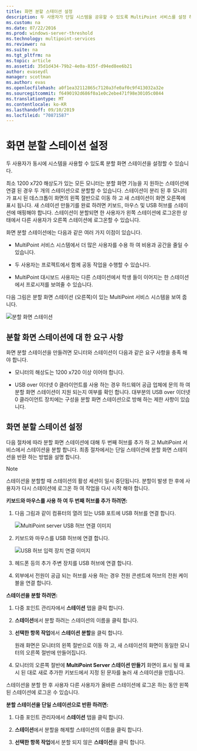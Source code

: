 ```yaml
---
title: 화면 분할 스테이션 설정
description: 두 사용자가 단일 시스템을 공유할 수 있도록 MultiPoint 서비스를 설정 하는 방법을 설명 합니다.
ms.custom: na
ms.date: 07/22/2016
ms.prod: windows-server-threshold
ms.technology: multipoint-services
ms.reviewer: na
ms.suite: na
ms.tgt_pltfrm: na
ms.topic: article
ms.assetid: 35d1d434-79b2-4e0a-835f-d94ed8ee6b21
author: evaseydl
manager: scottman
ms.author: evas
ms.openlocfilehash: a0f1ea32112865c7120a3fe0af0c9f413032a32e
ms.sourcegitcommit: f6490192d686f0a1e0c2ebe471f98e30105c0844
ms.translationtype: MT
ms.contentlocale: ko-KR
ms.lasthandoff: 09/10/2019
ms.locfileid: "70871587"
---
```

# <a name="set-up-a-split-screen-station"></a>화면 분할 스테이션 설정
두 사용자가 동시에 시스템을 사용할 수 있도록 분할 화면 스테이션을 설정할 수 있습니다.

최소 1200 x720 해상도가 있는 모든 모니터는 분할 화면 기능을 지 원하는 스테이션에 연결 된 경우 두 개의 스테이션으로 분할할 수 있습니다. 스테이션이 분리 된 후 모니터가 표시 된 데스크톱이 화면의 왼쪽 절반으로 이동 하 고 새 스테이션이 화면 오른쪽에 표시 됩니다. 새 스테이션 만들기를 완료 하려면 키보드, 마우스 및 USB 허브를 스테이션에 매핑해야 합니다. 스테이션이 분할되면 한 사용자가 왼쪽 스테이션에 로그온한 상태에서 다른 사용자가 오른쪽 스테이션에 로그온할 수 있습니다.  
  
화면 분할 스테이션에는 다음과 같은 여러 가지 이점이 있습니다.  
  
-   MultiPoint 서비스 시스템에서 더 많은 사용자를 수용 하 여 비용과 공간을 줄일 수 있습니다.  
  
-   두 사용자는 프로젝트에서 함께 공동 작업을 수행할 수 있습니다.  
  
-   MultiPoint 대시보드 사용자는 다른 스테이션에서 학생 들이 이어지는 한 스테이션에서 프로시저를 보여줄 수 있습니다.  
  
다음 그림은 분할 화면 스테이션 (오른쪽)이 있는 MultiPoint 서비스 시스템을 보여 줍니다.  
  
![분할 화면 스테이션](./media/WMS_diagram3.gif)  
   
## <a name="requirements-for-a-split-screen-station"></a>분할 화면 스테이션에 대 한 요구 사항  
화면 분할 스테이션을 만들려면 모니터와 스테이션이 다음과 같은 요구 사항을 충족 해야 합니다.  
  
-   모니터의 해상도는 1200 x720 이상 이어야 합니다.  
  
-   USB over 이더넷 0 클라이언트를 사용 하는 경우 하드웨어 공급 업체에 문의 하 여 분할 화면 스테이션이 지원 되는지 여부를 확인 합니다. 대부분의 USB over 이더넷 0 클라이언트 장치에는 구성을 분할 화면 스테이션으로 방해 하는 제한 사항이 있습니다.  
  
## <a name="setting-up-a-split-screen-station"></a>화면 분할 스테이션 설정  
다음 절차에 따라 분할 화면 스테이션에 대해 두 번째 허브를 추가 하 고 MultiPoint 서비스에서 스테이션을 분할 합니다. 최종 절차에서는 단일 스테이션에 분할 화면 스테이션을 반환 하는 방법을 설명 합니다.  
  
> [!NOTE]  
> 스테이션을 분할할 때 스테이션의 활성 세션이 일시 중단됩니다. 분할이 발생 한 후에 사용자가 다시 스테이션에 로그온 하 여 작업을 다시 시작 해야 합니다.  
  
**키보드와 마우스를 사용 하 여 두 번째 허브를 추가 하려면:**  
  
1.  다음 그림과 같이 컴퓨터의 열려 있는 USB 포트에 USB 허브를 연결 합니다.  
  
    ![MultiPoint server USB 허브 연결 이미지](./media/WMSUSBHubConnection.gif)  
  
2.  키보드와 마우스를 USB 허브에 연결 합니다.  
  
    ![USB 허브 입력 장치 연결 이미지](./media/WMSUSBDeviceConnection.gif)  
  
3.  헤드폰 등의 추가 주변 장치를 USB 허브에 연결 합니다.  
  
4.  외부에서 전원이 공급 되는 허브를 사용 하는 경우 전원 콘센트에 허브의 전원 케이블을 연결 합니다.  
  
**스테이션을 분할 하려면:**  
  
1.  다중 포인트 관리자에서 **스테이션** 탭을 클릭 합니다.  
  
2.  **스테이션**에서 분할 하려는 스테이션의 이름을 클릭 합니다.  
  
3.  **선택한 항목 작업**에서 **스테이션 분할**을 클릭 합니다.  
  
    원래 화면은 모니터의 왼쪽 절반으로 이동 하 고, 새 스테이션의 화면이 동일한 모니터의 오른쪽 절반에 만들어집니다.  
  
4.  모니터의 오른쪽 절반에 **MultiPoint Server 스테이션 만들기** 화면이 표시 될 때 표시 된 대로 새로 추가한 키보드에서 지정 된 문자를 눌러 새 스테이션을 만듭니다.  
  
스테이션을 분할 한 후 사용자 다른 사용자가 올바른 스테이션에 로그온 하는 동안 왼쪽된 스테이션에 로그온 수 있습니다.  
  
**분할 스테이션을 단일 스테이션으로 반환 하려면:**  
  
1.  다중 포인트 관리자에서 **스테이션** 탭을 클릭 합니다.  
  
2.  **스테이션**에서 분할을 해제할 스테이션의 이름을 클릭 합니다.  
  
3.  **선택한 항목 작업**에서 분할 되지 않은 **스테이션**을 클릭 합니다.